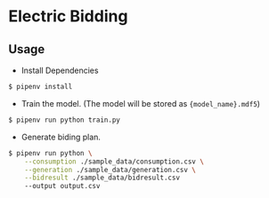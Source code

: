 # Electric Bidding

## Usage
- Install Dependencies
```sh
$ pipenv install
```
- Train the model. (The model will be stored as `{model_name}.mdf5`)
```sh
$ pipenv run python train.py
```
- Generate biding plan.
```sh
$ pipenv run python \
    --consumption ./sample_data/consumption.csv \
    --generation ./sample_data/generation.csv \
    --bidresult ./sample_data/bidresult.csv 
    --output output.csv
```
